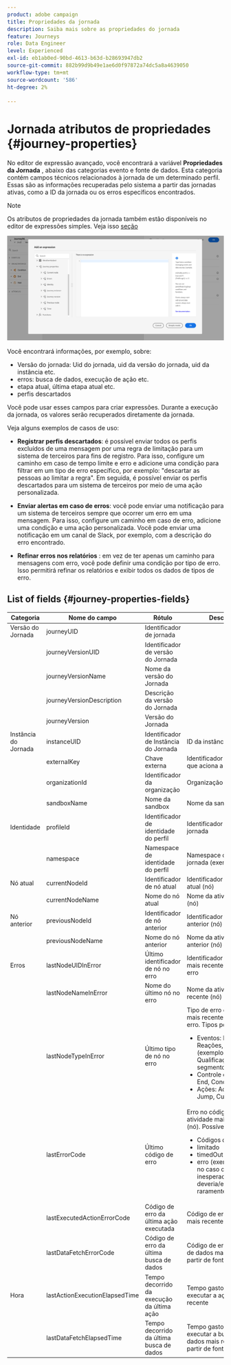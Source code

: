 ```yaml
---
product: adobe campaign
title: Propriedades da jornada
description: Saiba mais sobre as propriedades do jornada
feature: Journeys
role: Data Engineer
level: Experienced
exl-id: eb1ab0ed-90bd-4613-b63d-b28693947db2
source-git-commit: 882b99d9b49e1ae6d0f97872a74dc5a8a4639050
workflow-type: tm+mt
source-wordcount: '586'
ht-degree: 2%

---
```


# Jornada atributos de propriedades {#journey-properties}

No editor de expressão avançado, você encontrará a variável **Propriedades da Jornada** , abaixo das categorias evento e fonte de dados. Esta categoria contém campos técnicos relacionados à jornada de um determinado perfil. Essas são as informações recuperadas pelo sistema a partir das jornadas ativas, como a ID da jornada ou os erros específicos encontrados.

>[!NOTE]
>
>Os atributos de propriedades da jornada também estão disponíveis no editor de expressões simples. Veja isso [seção](../condition-activity.md#about_condition)

![](../assets/journey-properties.png)

Você encontrará informações, por exemplo, sobre:

* Versão do jornada: Uid do jornada, uid da versão do jornada, uid da instância etc.
* erros: busca de dados, execução de ação etc.
* etapa atual, última etapa atual etc.
* perfis descartados

Você pode usar esses campos para criar expressões. Durante a execução da jornada, os valores serão recuperados diretamente da jornada.

Veja alguns exemplos de casos de uso:

* **Registrar perfis descartados**: é possível enviar todos os perfis excluídos de uma mensagem por uma regra de limitação para um sistema de terceiros para fins de registro. Para isso, configure um caminho em caso de tempo limite e erro e adicione uma condição para filtrar em um tipo de erro específico, por exemplo: &quot;descartar as pessoas ao limitar a regra&quot;. Em seguida, é possível enviar os perfis descartados para um sistema de terceiros por meio de uma ação personalizada.

* **Enviar alertas em caso de erros**: você pode enviar uma notificação para um sistema de terceiros sempre que ocorrer um erro em uma mensagem. Para isso, configure um caminho em caso de erro, adicione uma condição e uma ação personalizada. Você pode enviar uma notificação em um canal de Slack, por exemplo, com a descrição do erro encontrado.

* **Refinar erros nos relatórios** : em vez de ter apenas um caminho para mensagens com erro, você pode definir uma condição por tipo de erro. Isso permitirá refinar os relatórios e exibir todos os dados de tipos de erro.

## List of fields {#journey-properties-fields}

| Categoria | Nome do campo | Rótulo | Descrição |
|---|---|---|------------|
| Versão do Jornada | journeyUID | Identificador de jornada |  |
|  | journeyVersionUID | Identificador de versão do Jornada |  |
|  | journeyVersionName | Nome da versão do Jornada |  |
|  | journeyVersionDescription | Descrição da versão do Jornada |  |
|  | journeyVersion | Versão do Jornada |  |
| Instância do Jornada | instanceUID | Identificador de Instância do Jornada | ID da instância |
|  | externalKey | Chave externa | Identificador individual que aciona a jornada |
|  | organizationId | Identificador da organização | Organização da marca |
|  | sandboxName | Nome da sandbox | Nome da sandbox |
| Identidade | profileId | Identificador de identidade do perfil | Identificador do perfil na jornada |
|  | namespace | Namespace de identidade do perfil | Namespace do perfil na jornada (exemplo: ECID) |
| Nó atual | currentNodeId | Identificador de nó atual | Identificador da atividade atual (nó) |
|  | currentNodeName | Nome do nó atual | Nome da atividade atual (nó) |
| Nó anterior | previousNodeId | Identificador de nó anterior | Identificador da atividade anterior (nó) |
|  | previousNodeName | Nome do nó anterior | Nome da atividade anterior (nó) |
| Erros | lastNodeUIDInError | Último identificador de nó no erro | Identificador da atividade mais recente (nó) com erro |
|  | lastNodeNameInError | Nome do último nó no erro | Nome da atividade mais recente (nó) com erro |
|  | lastNodeTypeInError | Último tipo de nó no erro | Tipo de erro da atividade mais recente (nó) com erro. Tipos possíveis:<ul><li>Eventos: Eventos, Reações, SQ (exemplo: Qualificação do segmento)</li><li>Controle de fluxo: End, Condition, Wait</li><li>Ações: Ações ACS, Jump, Custom Action</li></ul> |
|  | lastErrorCode | Último código de erro | Erro no código de erro da atividade mais recente (nó). Possíveis erros: <ul><li>Códigos de erro HTTP</li><li>limitado</li><li>timedOut</li><li>erro (exemplo: padrão no caso de um erro inesperado. Não deveria/extremamente raramente acontecer)</li></ul> |
|  | lastExecutedActionErrorCode | Código de erro da última ação executada | Código de erro da ação mais recente com erro |
|  | lastDataFetchErrorCode | Código de erro da última busca de dados | Código de erro da busca de dados mais recente a partir de fontes de dados |
| Hora | lastActionExecutionElapsedTime | Tempo decorrido da execução da última ação | Tempo gasto para executar a ação mais recente |
|  | lastDataFetchElapsedTime | Tempo decorrido da última busca de dados | Tempo gasto para executar a busca de dados mais recente a partir de fontes de dados |
